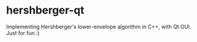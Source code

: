 # hershberger-qt
Implementing Hershberger's lower-envelope algorithm in C++, with Qt GUI.
Just for fun :)
